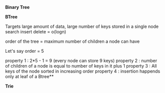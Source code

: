 **Binary Tree**

**BTree**

   Targets large amount of data, large number of keys stored in a single node
   search  insert delete = o(logn)

   order of the tree  = maximum number of children a node can have

   Let's say order = 5

   property 1 : 2*5 - 1 = 9 (every node can store 9 keys)
   property 2 : number of children of a node is equal to number of keys in it plus 1
   property 3 : All keys of the node sorted in increasing order
   property 4 : insertion happends only at leaf of a Btree**


**Trie**

